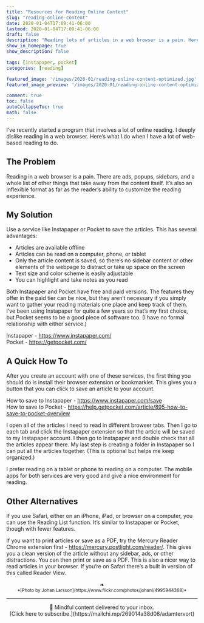 ```yaml
---
title: "Resources for Reading Online Content"
slug: "reading-online-content"
date: 2020-01-04T17:09:41-06:00
lastmod: 2020-01-04T17:09:41-06:00
draft: false
description: "Reading lots of articles in a web browser is a pain. Here's what I do when I need to do a lot of online reading."
show_in_homepage: true
show_description: false

tags: [instapaper, pocket]
categories: [reading]

featured_image: '/images/2020-01/reading-online-content-optimized.jpg' # 1100 px width
featured_image_preview: '/images/2020-01/reading-online-content-optimized.jpg' # 560x170 px for preview image

comment: true
toc: false
autoCollapseToc: true
math: false
---
```

I’ve recently started a program that involves a lot of online reading. I deeply dislike reading in a web browser. Here’s what I do when I have a lot of web-based reading to do.
<!--more-->

## The Problem

Reading in a web browser is a pain. There are ads, popups, sidebars, and a whole list of other things that take away from the content itself. It’s also an inflexible format as far as the reader’s ability to customize the reading experience.

## My Solution

Use a service like Instapaper or Pocket to save the articles. This has several advantages:

- Articles are available offline
- Articles can be read on a computer, phone, or tablet
- Only the article content is saved, so there’s no sidebar content or other elements of the webpage to distract or take up space on the screen
- Text size and color scheme is easily adjustable
- You can highlight and take notes as you read

Both Instapaper and Pocket have free and paid versions. The features they offer in the paid tier can be nice, but they aren’t necessary if you simply want to gather your reading materials one place and keep track of them. I’ve been using Instapaper for quite a few years so that’s my first choice, but Pocket seems to be a good piece of software too. (I have no formal relationship with either service.)

Instapaper - https://www.instapaper.com/ <br>
Pocket - https://getpocket.com/

## A Quick How To

After you create an account with one of these services, the first thing you should do is install their browser extension or bookmarklet. This gives you a button that you can click to save an article to your account. 

How to save to Instapaper - https://www.instapaper.com/save <br>
How to save to Pocket - https://help.getpocket.com/article/895-how-to-save-to-pocket-overview

I open all of the articles I need to read in different browser tabs. Then I go to each tab and click the Instapaper extension so that the article will be saved to my Instapaper account. I then go to Instapaper and double check that all the articles appear there. My last step is creating a folder in Instapaper so I can put all the articles together. (This is optional but helps me keep organized.) 

I prefer reading on a tablet or phone to reading on a computer. The mobile apps for both services are very good and give a nice environment for reading.

## Other Alternatives

If you use Safari, either on an iPhone, iPad, or browser on a computer, you can use the Reading List function. It’s similar to Instapaper or Pocket, though with fewer features.

If you want to print articles or save as a PDF, try the Mercury Reader Chrome extension first - https://mercury.postlight.com/reader/. This gives you a clean version of the article without any sidebar, ads, or other distractions. You can then print or save as a PDF. This is also a nicer way to read articles in your browser. If you’re on Safari there’s a built in version of this called Reader View.

<center>❧</center>
<center><small> *[Photo by Johan Larsson](https://www.flickr.com/photos/johanl/4995944368)* </small>

---
<center>
📨 Mindful content delivered to your inbox. <br>[Click here to subscribe.](https://mailchi.mp/269014a38d08/adamtervort)</center>